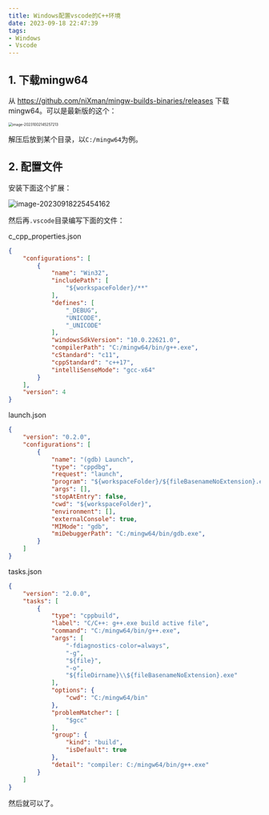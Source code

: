 ```yaml
---
title: Windows配置vscode的C++环境
date: 2023-09-18 22:47:39
tags:
- Windows
- Vscode
---
```


## 1. 下载mingw64

从 https://github.com/niXman/mingw-builds-binaries/releases 下载mingw64。可以是最新版的这个：

<img src="https://abdusalam-typora.oss-cn-beijing.aliyuncs.com/img-for-typora/image-20231002145257213.png" alt="image-20231002145257213" style="zoom:50%;" />

解压后放到某个目录，以`C:/mingw64`为例。

## 2. 配置文件

安装下面这个扩展：

![image-20230918225454162](https://abdusalam-typora.oss-cn-beijing.aliyuncs.com/img-for-typora/image-20230918225454162.png)

然后再`.vscode`目录编写下面的文件：

c_cpp_properties.json

```json
{
    "configurations": [
        {
            "name": "Win32",
            "includePath": [
                "${workspaceFolder}/**"
            ],
            "defines": [
                "_DEBUG",
                "UNICODE",
                "_UNICODE"
            ],
            "windowsSdkVersion": "10.0.22621.0",
            "compilerPath": "C:/mingw64/bin/g++.exe",
            "cStandard": "c11",
            "cppStandard": "c++17",
            "intelliSenseMode": "gcc-x64"
        }
    ],
    "version": 4
}
```

launch.json

```json
{
    "version": "0.2.0",
    "configurations": [
        {
            "name": "(gdb) Launch",
            "type": "cppdbg",
            "request": "launch",
            "program": "${workspaceFolder}/${fileBasenameNoExtension}.exe",
            "args": [],
            "stopAtEntry": false,
            "cwd": "${workspaceFolder}",
            "environment": [],
            "externalConsole": true,
            "MIMode": "gdb",
            "miDebuggerPath": "C:/mingw64/bin/gdb.exe",
        }
    ]
}
```

tasks.json

```json
{
	"version": "2.0.0",
	"tasks": [
		{
			"type": "cppbuild",
			"label": "C/C++: g++.exe build active file",
			"command": "C:/mingw64/bin/g++.exe",
			"args": [
				"-fdiagnostics-color=always",
				"-g",
				"${file}",
				"-o",
				"${fileDirname}\\${fileBasenameNoExtension}.exe"
			],
			"options": {
				"cwd": "C:/mingw64/bin"
			},
			"problemMatcher": [
				"$gcc"
			],
			"group": {
				"kind": "build",
				"isDefault": true
			},
			"detail": "compiler: C:/mingw64/bin/g++.exe"
		}
	]
}
```

然后就可以了。
